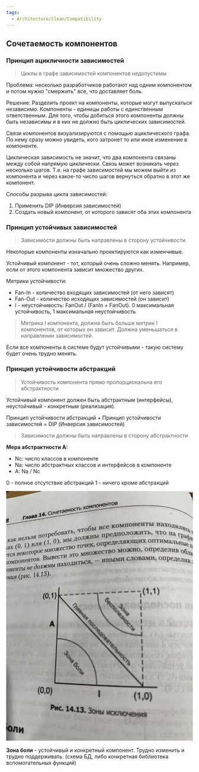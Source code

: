 ```yaml
---
tags:
  - Architecture/Clean/Compatibility
---
```


## Сочетаемость компонентов

### Принцип ацикличности зависимостей

> Циклы в графе зависимостей компонентов недопустимы

Проблема: несколько разработчиков работают над одним компонентом и потом нужно "смержить" все, что доставляет боль.

Решение: Разделить проект на компоненты, которые могут выпускаться независимо. Компоненты - единицы работы с единственным ответственным.
Для того, чтобы добиться этого компоненты должны быть независимы и в них не должно быть циклических зависимостей. 

Связи компонентов визуализируются с помощью ациклического графа. По нему сразу можно увидеть, кого затронет то или иное изменение в компоненте.

Циклическая зависимость не значит, что два компонента связаны между собой напрямую циклически. Связь может возникать через несколько шагов.
Т.е. на графе зависимостей мы можем выйти из компонента и через какое-то число шагов вернуться обратно в этот же компонент.

Способы разрыва цикла зависимостей:

1. Применить DIP (Инверсия зависимостей)
2. Создать новый компонент, от которого зависят оба этих компонента

### Принцип устойчивых зависимостей

> Зависимости должны быть направлены в сторону устойчивости.

Некоторые компоненты изначально проектируются как изменчивые. 

Устойчивый компонент - тот, который очень сложно менять. Например, если от этого компонента зависит множество других.

Метрики устойчивости:

- Fan-In - количество входящих зависимостей (от него зависят)
- Fan-Out - количество исходящих зависимостей (он зависит)
- I - неустойчивость: FanOut / (FanIn + FanOut). 0 максимальная устойчивость, 1 максимальная неустойчивость

> Метрика I компонента, должна быть больше метрик I компонентов, от которых он зависит. Должна уменьшаться в направлении зависимостей.

Если все компоненты в системе будут устойчивыми - такую систему будет очень трудно менять.

### Принцип устойчивости абстракций

> Устойчивость компонента прямо пропорциональна его абстрактности

Устойчивый компонент должен быть абстрактным (интерфейсы), неустойчивый - конкретным (реализация).

Принцип устойчивости абстракций + Принцип устойчивости зависимостей = DIP (Инверсия зависимостей)

> Зависимости должны быть направлены в сторону абстрактности

**Мера абстрактности A:**

- Nc: число классов в компоненте
- Na: число абстрактных классов и интерфейсов в компоненте
- A: Na / Nc

0 - полное отсутствие абстракций
1 - ничего кроме абстракций

![](./images/0001_ai_relatin.jpg)

**Зона боли** - устойчивый и конкретный компонент. Трудно изменить и трудно поддерживать. (схема БД, либо конкретная библиотека вспомогательных функций)

